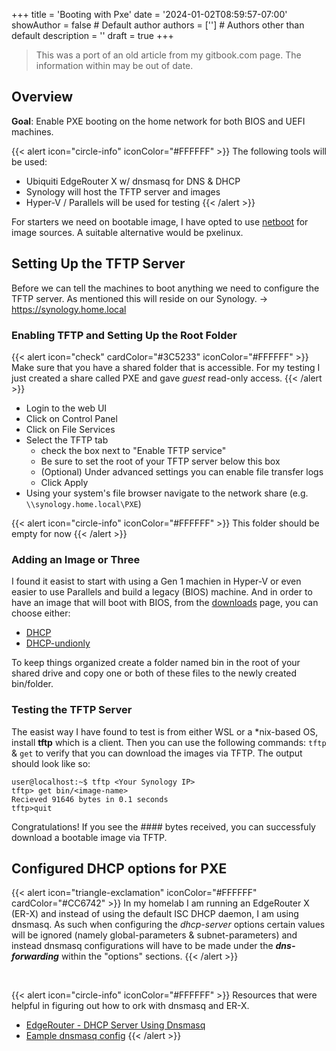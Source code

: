 +++
title = 'Booting with Pxe'
date =  '2024-01-02T08:59:57-07:00'
showAuthor = false # Default author
authors = [''] # Authors other than default
description = ''
draft = true
+++

> This was a port of an old article from my gitbook.com page.  The information within may be out of date.

## Overview

**Goal**: Enable PXE booting on the home network for both BIOS and UEFI machines.

{{< alert icon="circle-info" iconColor="#FFFFFF" >}}
The following tools will be used:
* Ubiquiti EdgeRouter X w/ dnsmasq for DNS & DHCP
* Synology will host the TFTP server and images
* Hyper-V / Parallels will be used for testing
{{< /alert >}}

For starters we need on bootable image, I have opted to use [netboot](https://www.netboot.xyz) for image sources.
A suitable alternative would be pxelinux.

## Setting Up the TFTP Server

Before we can tell the machines to boot anything we need to configure the TFTP server.  As mentioned this will reside on our Synology. -> https://synology.home.local

### Enabling TFTP and Setting Up the Root Folder

{{< alert icon="check" cardColor="#3C5233" iconColor="#FFFFFF" >}}
Make sure that you have a shared folder that is accessible.  For my testing I just created a share called PXE and gave *guest* read-only access.
{{< /alert >}}

* Login to the web UI
* Click on Control Panel
* Click on File Services
* Select the TFTP tab
    * check the box next to "Enable TFTP service"
    * Be sure to set the root of your TFTP server below this box
    * (Optional) Under advanced settings you can enable file transfer logs
    * Click Apply
* Using your system's file browser navigate to the network share (e.g. `\\synology.home.local\PXE`)

{{< alert icon="circle-info" iconColor="#FFFFFF" >}}
This folder should be empty for now
{{< /alert >}}

### Adding an Image or Three

I found it easist to start with using a Gen 1 machien in Hyper-V or even easier to use Parallels and build a legacy (BIOS) machine.  And in order to have an image that will boot with BIOS, from the [downloads](https://www.netboot.xyz/downloads/) page,
you can choose either:

* [DHCP](https://www.netboot.xyz/)
* [DHCP-undionly](https://boot.netboot.xyz/ipxe/netboot.xyz-undionly.kpxe)

To keep things organized create a folder named bin in the root of your shared drive and copy one or both of these files to the newly created bin/folder.

### Testing the TFTP Server

The easist way I have found to test is from either WSL or a *nix-based OS, install **tftp** which is a client.
Then you can use the following commands: `tftp` & `get` to verify that you can download the images via TFTP.  The output should look like so:

```
user@localhost:~$ tftp <Your Synology IP>
tftp> get bin/<image-name>
Recieved 91646 bytes in 0.1 seconds
tftp>quit
```

Congratulations! If you see the #### bytes  received, you can successfuly download a bootable image via TFTP.

## Configured DHCP options for PXE

{{< alert icon="triangle-exclamation" iconColor="#FFFFFF" cardColor="#CC6742" >}}
In my homelab I am running an EdgeRouter X (ER-X) and instead of using the default ISC DHCP daemon, I am using dnsmasq.
As such when configuring the *dhcp-server* options certain values will be ignored (namely global-parameters & subnet-parameters) and instead dnsmasq configurations will have to be made under the ***dns-forwarding*** within the "options" sections.
{{< /alert >}}

<br/>

{{< alert icon="circle-info" iconColor="#FFFFFF" >}}
Resources that were helpful in figuring out how to ork with dnsmasq and ER-X.
* [EdgeRouter - DHCP Server Using Dnsmasq](https://help.ubnt.com/hc/en-us/articles/115002673188-EdgeRouter-DHCP-Server-Using-Dnsmasq)
* [Eample dnsmasq config](https://cs.uwaterloo.ca/twiki/pub/CF/DNSMASQ-MULTIARCH/dnsmasq.conf)
{{< /alert >}}